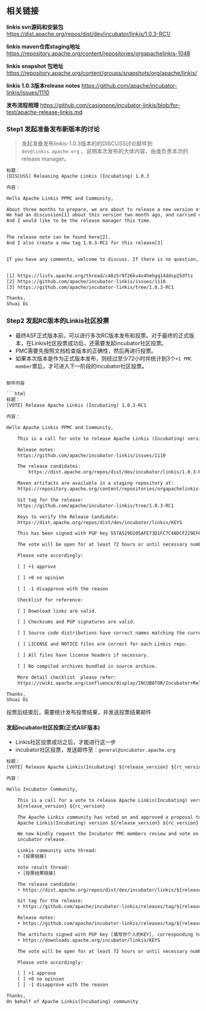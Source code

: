 ## 相关链接

**linkis svn源码和安装包**
https://dist.apache.org/repos/dist/dev/incubator/linkis/1.0.3-RC1/

**linkis maven仓库staging地址**
https://repository.apache.org/content/repositories/orgapachelinkis-1048

**linkis snapshot 包地址** 
https://repository.apache.org/content/groups/snapshots/org/apache/linkis/

**linkis 1.0.3版本release notes** 
https://github.com/apache/incubator-linkis/issues/1110

**发布流程梳理** https://github.com/casionone/incubator-linkis/blob/for-test/apache-release-linkis.md




### Step1 发起准备发布新版本的讨论

> 发起准备发布linkis-1.0.3版本的的DISCUSS讨论邮件到`dev@linkis.apache.org` ，说明本次发布的大体内容，由谁负责本次的release manager。

```html
标题：
[DISCUSS] Releasing Apache Linkis (Incubating) 1.0.3

内容：

Hello Apache Linkis PPMC and Community,

About three months to prepare, we are about to release a new version of Linkis-1.0.3.
We had an discussion[1] about this version two month ago, and carried out a series of preparations and tests before the release of the version.
And I would like to be the release manager this time.


The release note can be found here[2].
And I also create a new tag 1.0.3-RC1 for this release[3]


If you have any comments, welcome to discuss. If there is no question, I will start a vote a few day later.


[1] https://lists.apache.org/thread/c48z5r9726kv4x4hmhgq14ddsp25dftz
[2] https://github.com/apache/incubator-linkis/issues/1110
[3] https://github.com/apache/incubator-linkis/tree/1.0.3-RC1

Thanks,
Shuai Di

```
### Step2 发起RC版本的Linkis社区投票

- 最终ASF正式版本前，可以进行多次RC版本发布和投票。对于最终的正式版本，在Linkis社区投票成功后，还需要发起incubator社区投票。
- PMC需要先按照文档检查版本的正确性，然后再进行投票。 
- 如果本次版本是作为正式版本发布，则经过至少72小时并统计到3个`+1 PMC member`票后，才可进入下一阶段的incubator社区投票。


```html

邮件内容

```html
标题：
[VOTE] Release Apache Linkis (Incubating) 1.0.3-RC1

内容：

Hello Apache Linkis PPMC and Community,

    This is a call for vote to release Apache Linkis (Incubating) version 1.0.3-RC1

    Release notes:
	https://github.com/apache/incubator-linkis/issues/1110

    The release candidates:
    	https://dist.apache.org/repos/dist/dev/incubator/linkis/1.0.3-RC1

    Maven artifacts are available in a staging repository at:
	https://repository.apache.org/content/repositories/orgapachelinkis-1048

    Git tag for the release:
	https://github.com/apache/incubator-linkis/tree/1.0.3-RC1

    Keys to verify the Release Candidate:
	https://dist.apache.org/repos/dist/dev/incubator/linkis/KEYS

    This has been signed with PGP key 557A529D205AFE73D1FC7C48DCF229EF6FD6D28C, corresponding to peacewong@apache.org.

    The vote will be open for at least 72 hours or until necessary number of votes are reached.

    Please vote accordingly:

	[ ] +1 approve

	[ ] +0 no opinion

	[ ] -1 disapprove with the reason

    Checklist for reference:

	[ ] Download links are valid.

	[ ] Checksums and PGP signatures are valid.

	[ ] Source code distributions have correct names matching the current release.

	[ ] LICENSE and NOTICE files are correct for each Linkis repo.

	[ ] All files have license headers if necessary.

	[ ] No compiled archives bundled in source archive.

    More detail checklist  please refer:
	https://cwiki.apache.org/confluence/display/INCUBATOR/Incubator+Release+Checklist

Thanks,
Shuai Di
```

投票后结束后，需要统计发布投票结果，并发送投票结果邮件


#### 发起incubator社区投票(正式ASF版本)
- Linkis社区投票成功之后，才能进行这一步
- incubator社区投票，发送邮件至：`general@incubator.apache.org`

```html
标题：
[VOTE] Release Apache Linkis(Incubating) ${release_version} ${rc_version}

内容：

Hello Incubator Community,

    This is a call for a vote to release Apache Linkis(Incubating) version
    ${release_version} ${rc_version}

    The Apache Linkis community has voted on and approved a proposal to release
    Apache Linkis(Incubating) version ${release_version} ${rc_version}

    We now kindly request the Incubator PMC members review and vote on this
    incubator release.

    Linkis community vote thread:
    • [投票链接]

    Vote result thread:
    • [投票结果链接]

    The release candidate:
    • https://dist.apache.org/repos/dist/dev/incubator/linkis/${release_version}-${rc_version}/

    Git tag for the release:
    • https://github.com/apache/incubator-linkis/releases/tag/${release_version}-${rc_version}

    Release notes:
    • https://github.com/apache/incubator-linkis/releases/tag/${release_version}-${rc_version}

    The artifacts signed with PGP key [填写你个人的KEY], corresponding to [填写你个人的邮箱], that can be found in keys file:
    • https://downloads.apache.org/incubator/linkis/KEYS

    The vote will be open for at least 72 hours or until necessary number of votes are reached.

    Please vote accordingly:

    [ ] +1 approve
    [ ] +0 no opinion
    [ ] -1 disapprove with the reason

Thanks,
On behalf of Apache Linkis(Incubating) community
```


